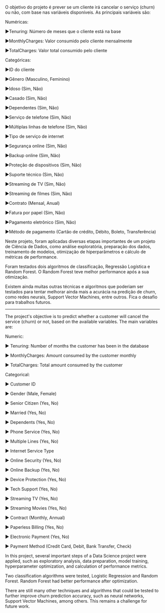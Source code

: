 O objetivo do projeto é prever se um cliente irá cancelar o serviço (churn) ou não, com base nas variáveis disponíveis. As principais variáveis são:

Numéricas:

►Tenuring: Número de meses que o cliente está na base

►MonthlyCharges: Valor consumido pelo cliente mensalmente

►TotalCharges: Valor total consumido pelo cliente


Categóricas:


►ID do cliente

►Gênero (Masculino, Feminino)

►Idoso (Sim, Não)

►Casado (Sim, Não)

►Dependentes (Sim, Não)

►Serviço de telefone (Sim, Não)

►Múltiplas linhas de telefone (Sim, Não)

►Tipo de serviço de internet

►Segurança online (Sim, Não)

►Backup online (Sim, Não)

►Proteção de dispositivos (Sim, Não)

►Suporte técnico (Sim, Não)

►Streaming de TV (Sim, Não)

►Streaming de filmes (Sim, Não)

►Contrato (Mensal, Anual)

►Fatura por papel (Sim, Não)

►Pagamento eletrônico (Sim, Não)

►Método de pagamento (Cartão de crédito, Débito, Boleto, Transferência)

Neste projeto, foram aplicadas diversas etapas importantes de um projeto de Ciência de Dados, como análise exploratória, preparação dos dados, treinamento de modelos, otimização de hiperparâmetros e cálculo de métricas de performance.

Foram testados dois algoritmos de classificação, Regressão Logística e Random Forest. O Random Forest teve melhor performance após a sua otimização.

Existem ainda muitas outras técnicas e algoritmos que poderiam ser testados para tentar melhorar ainda mais a acurácia na predição de churn, como redes neurais, Support Vector Machines, entre outros. Fica o desafio para trabalhos futuros.

_____________________________________________________________________________________________________________________________________________________________________________________________________________________________________________

The project's objective is to predict whether a customer will cancel the service (churn) or not, based on the available variables. The main variables are:

Numeric:

► Tenuring: Number of months the customer has been in the database

► MonthlyCharges: Amount consumed by the customer monthly

► TotalCharges: Total amount consumed by the customer

Categorical:

► Customer ID

► Gender (Male, Female)

► Senior Citizen (Yes, No)

► Married (Yes, No)

► Dependents (Yes, No)

► Phone Service (Yes, No)

► Multiple Lines (Yes, No)

► Internet Service Type

► Online Security (Yes, No)

► Online Backup (Yes, No)

► Device Protection (Yes, No)

► Tech Support (Yes, No)

► Streaming TV (Yes, No)

► Streaming Movies (Yes, No)

► Contract (Monthly, Annual)

► Paperless Billing (Yes, No)

► Electronic Payment (Yes, No)

► Payment Method (Credit Card, Debit, Bank Transfer, Check)

In this project, several important steps of a Data Science project were applied, such as exploratory analysis, data preparation, model training, hyperparameter optimization, and calculation of performance metrics.

Two classification algorithms were tested, Logistic Regression and Random Forest. Random Forest had better performance after optimization.

There are still many other techniques and algorithms that could be tested to further improve churn prediction accuracy, such as neural networks, Support Vector Machines, among others. This remains a challenge for future work.

